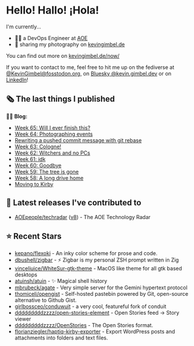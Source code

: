 # Hello! Hallo! ¡Hola!

I'm currently...
- 👨‍💻 a DevOps Engineer at [AOE](https://aoe.com)
- 📸 sharing my photography on [kevingimbel.de](https://kevingimbel.de/photography)

You can find out more on [kevingimbel.de/now/](https://kevingimbel.de/now/)

If you want to contact to me, feel free to hit me up on the fediverse at [@KevinGimbel@fosstodon.org](https://fosstodon.org/@KevinGimbel), on [Bluesky @kevin.gimbel.dev](https://bsky.app/profile/kevin.gimbel.dev) or on [LinkedIn](https://www.linkedin.com/in/kevingimbel/)!

## 🗞 The last things I published

🧑‍💻 **Blog:**

- [Week 65: Will I ever finish this?](https://kevingimbel.de/blog/week-65-will-i-ever-finish-this)
- [Week 64: Photographing events](https://kevingimbel.de/blog/week-64-photographing-events)
- [Rewriting a pushed commit message with git rebase](https://kevingimbel.de/blog/rewriting-a-pushed-commit-message-with-git-rebase)
- [Week 63: Cologne!](https://kevingimbel.de/blog/week-63-cologne)
- [Week 62: Witchers and no PCs](https://kevingimbel.de/blog/week-62-witchers-and-no-pcs)
- [Week 61: idk](https://kevingimbel.de/blog/week-61-idk)
- [Week 60: Goodbye](https://kevingimbel.de/blog/week-60-goodbye)
- [Week 59: The tree is gone](https://kevingimbel.de/blog/week-59)
- [Week 58: A long drive home](https://kevingimbel.de/blog/week-58-a-long-drive-home)
- [Moving to Kirby](https://kevingimbel.de/blog/moving-to-kirby)

## 🔭 Latest releases I've contributed to

- [AOEpeople/techradar](https://github.com/AOEpeople/techradar) ([v8](https://github.com/AOEpeople/techradar/releases/tag/v8)) - The AOE Technology Radar

## ⭐ Recent Stars

- [kepano/flexoki](https://github.com/kepano/flexoki) - An inky color scheme for prose and code.
- [dbushell/zigbar](https://github.com/dbushell/zigbar) - ⚡ Zigbar is my personal ZSH prompt written in Zig
- [vinceliuice/WhiteSur-gtk-theme](https://github.com/vinceliuice/WhiteSur-gtk-theme) - MacOS like theme for all gtk based desktops
- [atuinsh/atuin](https://github.com/atuinsh/atuin) - ✨ Magical shell history
- [mbrubeck/agate](https://github.com/mbrubeck/agate) - Very simple server for the Gemini hypertext protocol
- [thomiceli/opengist](https://github.com/thomiceli/opengist) - Self-hosted pastebin powered by Git, open-source alternative to Github Gist.
- [girlbossceo/conduwuit](https://github.com/girlbossceo/conduwuit) - a very cool, featureful fork of conduit
- [dddddddddzzzz/open-stories-element](https://github.com/dddddddddzzzz/open-stories-element) - Open Stories feed → Story viewer
- [dddddddddzzzz/OpenStories](https://github.com/dddddddddzzzz/OpenStories) - The Open Stories format.
- [florianziegler/haptiq-kirby-exporter](https://github.com/florianziegler/haptiq-kirby-exporter) - Export WordPress posts and attachments into folders and text files.

